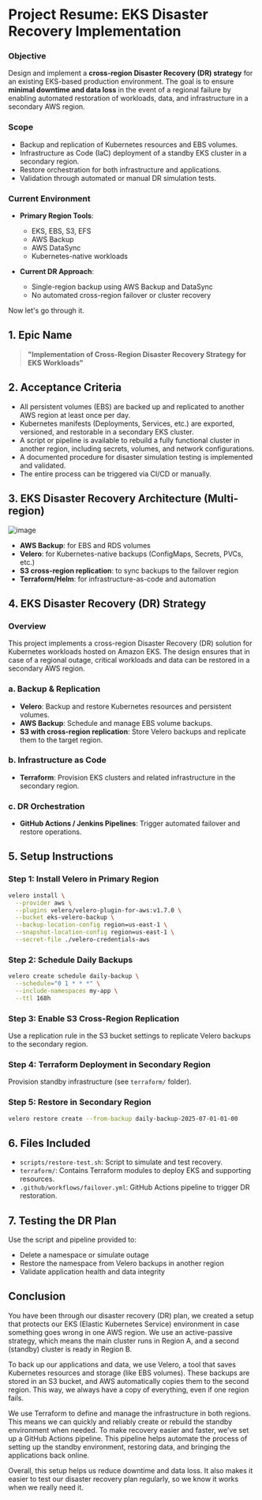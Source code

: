 # **Project Resume: EKS Disaster Recovery Implementation**

### **Objective**

Design and implement a **cross-region Disaster Recovery (DR) strategy** for an existing EKS-based production environment. The goal is to ensure **minimal downtime and data loss** in the event of a regional failure by enabling automated restoration of workloads, data, and infrastructure in a secondary AWS region.

### **Scope**

* Backup and replication of Kubernetes resources and EBS volumes.
* Infrastructure as Code (IaC) deployment of a standby EKS cluster in a secondary region.
* Restore orchestration for both infrastructure and applications.
* Validation through automated or manual DR simulation tests.

### **Current Environment**

* **Primary Region Tools**:

  * EKS, EBS, S3, EFS
  * AWS Backup
  * AWS DataSync
  * Kubernetes-native workloads

* **Current DR Approach**:

  * Single-region backup using AWS Backup and DataSync
  * No automated cross-region failover or cluster recovery


Now let's go through it.

## 1. Epic Name

> **"Implementation of Cross-Region Disaster Recovery Strategy for EKS Workloads"**


## 2. Acceptance Criteria

* All persistent volumes (EBS) are backed up and replicated to another AWS region at least once per day.
* Kubernetes manifests (Deployments, Services, etc.) are exported, versioned, and restorable in a secondary EKS cluster.
* A script or pipeline is available to rebuild a fully functional cluster in another region, including secrets, volumes, and network configurations.
* A documented procedure for disaster simulation testing is implemented and validated.
* The entire process can be triggered via CI/CD or manually.


## 3. EKS Disaster Recovery Architecture (Multi-region)

![image](https://github.com/user-attachments/assets/5a8e3f8c-f0fa-4210-aecd-b3e3c51c9ad1)

* **AWS Backup**: for EBS and RDS volumes
* **Velero**: for Kubernetes-native backups (ConfigMaps, Secrets, PVCs, etc.)
* **S3 cross-region replication**: to sync backups to the failover region
* **Terraform/Helm**: for infrastructure-as-code and automation

## 4. EKS Disaster Recovery (DR) Strategy 

### Overview
This project implements a cross-region Disaster Recovery (DR) solution for Kubernetes workloads hosted on Amazon EKS. The design ensures that in case of a regional outage, critical workloads and data can be restored in a secondary AWS region.

### a. Backup & Replication
- **Velero**: Backup and restore Kubernetes resources and persistent volumes.
- **AWS Backup**: Schedule and manage EBS volume backups.
- **S3 with cross-region replication**: Store Velero backups and replicate them to the target region.

### b. Infrastructure as Code
- **Terraform**: Provision EKS clusters and related infrastructure in the secondary region.

### c. DR Orchestration
- **GitHub Actions / Jenkins Pipelines**: Trigger automated failover and restore operations.

## 5. Setup Instructions

### Step 1: Install Velero in Primary Region
```bash
velero install \
  --provider aws \
  --plugins velero/velero-plugin-for-aws:v1.7.0 \
  --bucket eks-velero-backup \
  --backup-location-config region=us-east-1 \
  --snapshot-location-config region=us-east-1 \
  --secret-file ./velero-credentials-aws
```

### Step 2: Schedule Daily Backups
```bash
velero create schedule daily-backup \
  --schedule="0 1 * * *" \
  --include-namespaces my-app \
  --ttl 168h
```

### Step 3: Enable S3 Cross-Region Replication
Use a replication rule in the S3 bucket settings to replicate Velero backups to the secondary region.

### Step 4: Terraform Deployment in Secondary Region
Provision standby infrastructure (see `terraform/` folder).

### Step 5: Restore in Secondary Region
```bash
velero restore create --from-backup daily-backup-2025-07-01-01-00
```

## 6. Files Included
- `scripts/restore-test.sh`: Script to simulate and test recovery.
- `terraform/`: Contains Terraform modules to deploy EKS and supporting resources.
- `.github/workflows/failover.yml`: GitHub Actions pipeline to trigger DR restoration.

## 7. Testing the DR Plan
Use the script and pipeline provided to:
- Delete a namespace or simulate outage
- Restore the namespace from Velero backups in another region
- Validate application health and data integrity

## Conclusion

You have been through  our disaster recovery (DR) plan, we created a setup that protects our EKS (Elastic Kubernetes Service) environment in case something goes wrong in one AWS region. We use an active-passive strategy, which means the main cluster runs in Region A, and a second (standby) cluster is ready in Region B.

To back up our applications and data, we use Velero, a tool that saves Kubernetes resources and storage (like EBS volumes). These backups are stored in an S3 bucket, and AWS automatically copies them to the second region. This way, we always have a copy of everything, even if one region fails.

We use Terraform to define and manage the infrastructure in both regions. This means we can quickly and reliably create or rebuild the standby environment when needed. To make recovery easier and faster, we’ve set up a GitHub Actions pipeline. This pipeline helps automate the process of setting up the standby environment, restoring data, and bringing the applications back online.

Overall, this setup helps us reduce downtime and data loss. It also makes it easier to test our disaster recovery plan regularly, so we know it works when we really need it.
